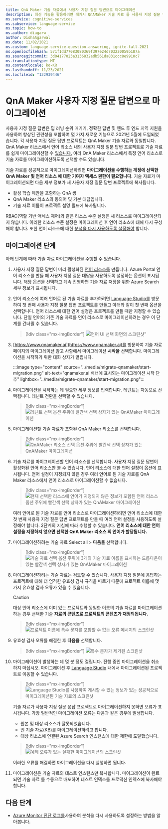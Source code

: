 ```yaml
---
title: QnA Maker 기술 자료에서 사용자 지정 질문 답변으로 마이그레이션
description: 최신 기능을 활용하려면 레거시 QnAMaker 기술 자료 를 사용자 지정 질문 답변으로 마이그레이션합니다.
ms.service: cognitive-services
ms.subservice: language-service
ms.topic: how-to
ms.author: diagarw
author: DishaAgarwal
ms.date: 11/02/2021
ms.custom: language-service-question-answering, ignite-fall-2021
ms.openlocfilehash: 571f1dd77083080369f397e24d703220059b187a
ms.sourcegitcommit: 3d04177023a3136832adb561da831ccc8e9910c7
ms.translationtype: MT
ms.contentlocale: ko-KR
ms.lasthandoff: 11/23/2021
ms.locfileid: "132939446"
---
```

# <a name="migrate-from-qna-maker-to-custom-question-answering"></a>QnA Maker 사용자 지정 질문 답변으로 마이그레이션

사용자 지정 질문 답변은 딥 러닝 순위 매기기, 정확한 답변 및 엔드 투 엔드 지역 지원을 사용하여 향상된 관련성을 포함하여 몇 가지 새로운 기능으로 2021년 5월에 도입되었습니다. 각 사용자 지정 질문 답변 프로젝트는 QnA Maker 기술 자료와 동일합니다. QnA Maker 리소스에서 언어 리소스 내의 사용자 지정 질문 답변 프로젝트로 기술 자료를 쉽게 마이그레이션할 수 [있습니다.](https://aka.ms/create-language-resource) 여러 QnA Maker 리소스에서 특정 언어 리소스로 기술 자료를 마이그레이션하도록 선택할 수도 있습니다.

기술 자료를 성공적으로 마이그레이션하려면 **마이그레이션을 수행하는 계정에 선택한 QnA Maker 및 언어 리소스 에 대한 기여자 액세스 권한이 필요합니다.** 기술 자료가 마이그레이션되면 다음 세부 정보가 새 사용자 지정 질문 답변 프로젝트에 복사됩니다.

- 활성 학습 제안을 포함하는 QnA 쌍
- QnA Maker 리소스의 동의어 및 기본 대답입니다.
- 기술 자료 이름이 프로젝트 설명 필드에 복사됩니다.

RBAC(역할 기반 액세스 제어)와 같은 리소스 수준 설정은 새 리소스로 마이그레이션되지 않습니다. 이러한 리소스 수준 설정은 마이그레이션 후 언어 리소스에 대해 다시 구성해야 합니다. 또한 언어 리소스에 대한 [분석을 다시 사용하도록 설정해야](analytics.md) 합니다.

## <a name="steps-to-migrate"></a>마이그레이션 단계

아래 단계에 따라 기술 자료 마이그레이션을 수행할 수 있습니다.

1. 사용자 지정 질문 답변이 미리 활성화된 [언어 리소스를](https://aka.ms/create-language-resource) 만듭니다. Azure Portal 언어 리소스를 만들 때 사용자 지정 질문 대답을 사용하도록 설정하는 옵션이 표시됩니다. 해당 옵션을 선택하고 계속 진행하면 기술 자료 저장을 위한 Azure Search 세부 정보가 표시됩니다.

2. 언어 리소스에 여러 언어로 된 기술 자료를 추가하려면 [Language Studio를](https://language.azure.com/) 방문하여 첫 번째 사용자 지정 질문 답변 프로젝트를 만들고 아래와 같이 첫 번째 옵션을 선택합니다. 언어 리소스에 대한 언어 설정은 프로젝트를 만들 때만 지정할 수 있습니다. 단일 언어의 기존 기술 자료를 언어 리소스로 마이그레이션하려는 경우 이 단계를 건너뛸 수 있습니다.

   > [!div class="mx-imgBorder"]
   > ![언어 UI 선택 화면의 스크린샷"](../media/migrate-qnamaker/choose-language.png)

3. [https://www.qnamaker.ai](https://www.qnamaker.ai)를 방문하여 기술 자료 페이지의 마이그레이션 참고 사항에서 마이그레이션 **시작을** 선택합니다. 마이그레이션을 시작하기 위한 대화 상자가 열립니다.

   :::image type="content" source="../media/migrate-qnamaker/start-migration.png" alt-text="qnamaker.ai 배너에 표시되는 마이그레이션 시작 단추" lightbox="../media/migrate-qnamaker/start-migration.png":::

4. 마이그레이션을 시작하는 데 필요한 세부 정보를 입력합니다. 테넌트는 자동으로 선택됩니다. 테넌트 전환을 선택할 수 있습니다.

   > [!div class="mx-imgBorder"]
   > ![테넌트 선택 옵션 주위에 빨간색 선택 상자가 있는 QnAMaker 마이그레이션](../media/migrate-qnamaker/tenant-selection.png)

5. 마이그레이션할 기술 자료가 포함된 QnA Maker 리소스를 선택합니다.

   > [!div class="mx-imgBorder"]
   > ![QnAMaker 리소스 선택 옵션 주위에 빨간색 선택 상자가 있는 QnAMaker 마이그레이션](../media/migrate-qnamaker/select-resource.png)

6. 기술 자료를 마이그레이션할 언어 리소스를 선택합니다. 사용자 지정 질문 답변이 활성화된 언어 리소스만 볼 수 있습니다. 언어 리소스에 대한 언어 설정이 옵션에 표시됩니다. 언어 설정이 지정되지 않은 경우 여러 언어로 된 기술 자료를 QnA Maker 리소스에서 언어 리소스로 마이그레이션할 수 없습니다.

   > [!div class="mx-imgBorder"]
   > ![현재 선택한 리소스에 언어가 지정되지 않은 정보가 포함된 언어 리소스 옵션 주위에 빨간색 선택 상자가 있는 QnAMaker 마이그레이션](../media/migrate-qnamaker/language-setting.png)

    여러 언어로 된 기술 자료를 언어 리소스로 마이그레이션하려면 언어 리소스에 대한 첫 번째 사용자 지정 질문 답변 프로젝트를 만들 때 여러 언어 설정을 사용하도록 설정해야 합니다. 2단계의 지침에 따라 수행할 수 있습니다. **언어 리소스에 대한 언어 설정을 지정하지 않으면 선택한 QnA Maker 리소스 의 언어가 할당됩니다.**

7. 마이그레이션하려는 기술 자료 Select all > **다음을** 선택합니다.

   > [!div class="mx-imgBorder"]
   > ![기술 자료 선택 옵션 주위에 3개의 기술 자료 이름을 표시하는 드롭다운이 있는 빨간색 선택 상자가 있는 QnAMaker 마이그레이션](../media/migrate-qnamaker/select-knowledge-bases.png)

8. 마이그레이션하려는 기술 자료는 검토할 수 있습니다. 사용자 지정 질문에 응답하는 프로젝트에 대해 더 엄격한 유효성 검사 규칙을 따르기 때문에 프로젝트 이름에 몇 가지 유효성 검사 오류가 있을 수 있습니다. 

    > [!CAUTION]
    > 대상 언어 리소스에 이미 있는 프로젝트와 동일한 이름의 기술 자료를 마이그레이션하는 경우 선택한 기술 **자료의 콘텐츠로 프로젝트의 콘텐츠가 재정의됩니다.**

    > [!div class="mx-imgBorder"]
    > ![프로젝트 이름에 특수 문자를 포함할 수 없는 오류 메시지의 스크린샷](../media/migrate-qnamaker/special-characters.png)

9. 유효성 검사 오류를 해결한 후 **다음을** 선택합니다.

    > [!div class="mx-imgBorder"]
    > ![특수 문자가 제거된 스크린샷](../media/migrate-qnamaker/validation-errors.png)

10. 마이그레이션이 발생하는 데 몇 분 정도 걸립니다. 진행 중인 마이그레이션을 취소하지 마십시오. 마이그레이션 후 [Language Studio](https://language.azure.com/) 내에서 마이그레이션된 프로젝트로 이동할 수 있습니다.

    > [!div class="mx-imgBorder"]
    > ![Language Studio를 사용하여 게시할 수 있는 정보가 있는 성공적으로 마이그레이션된 기술 자료의 스크린샷](../media/migrate-qnamaker/migration-success.png)

    기술 자료가 사용자 지정 질문 응답 프로젝트로 마이그레이션하지 못하면 오류가 표시됩니다. 가장 일반적인 마이그레이션 오류는 다음과 같은 경우에 발생합니다.
    
    - 원본 및 대상 리소스가 잘못되었습니다.
    - 빈 기술 자료(KB)를 마이그레이션하려고 합니다.
    - 대상 리소스에 연결된 Azure Search 인스턴스에 대한 제한에 도달했습니다.

    > [!div class="mx-imgBorder"]
    > ![예제 오류가 있는 실패한 마이그레이션의 스크린샷](../media/migrate-qnamaker/migration-errors.png)

    이러한 오류를 해결하면 마이그레이션을 다시 실행하면 됩니다.

11. 마이그레이션은 기술 자료의 테스트 인스턴스만 복사합니다. 마이그레이션이 완료되면 기술 자료 를 수동으로 배포하여 테스트 인덱스를 프로덕션 인덱스에 복사해야 합니다.

## <a name="next-steps"></a>다음 단계

- [Azure Monitor 진단 로그를](analytics.md)사용하여 분석을 다시 사용하도록 설정하는 방법을 알아봅니다.
